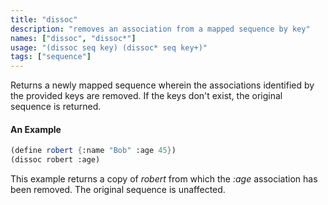```yaml
---
title: "dissoc"
description: "removes an association from a mapped sequence by key"
names: ["dissoc", "dissoc*"]
usage: "(dissoc seq key) (dissoc* seq key+)"
tags: ["sequence"]
---
```


Returns a newly mapped sequence wherein the associations identified by the provided keys are removed. If the keys don't exist, the original sequence is returned.

#### An Example

```scheme
(define robert {:name "Bob" :age 45})
(dissoc robert :age)
```

This example returns a copy of _robert_ from which the _:age_ association has been removed. The original sequence is unaffected.
